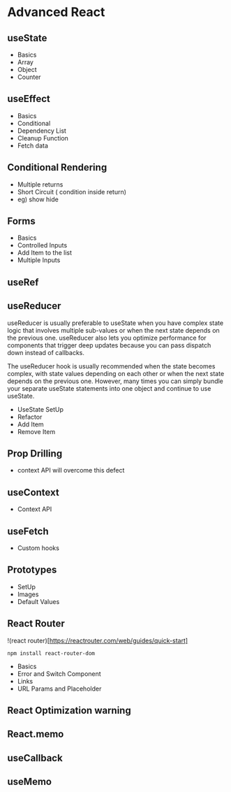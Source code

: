 # Advanced React

## useState

- Basics
- Array
- Object
- Counter

## useEffect

- Basics
- Conditional
- Dependency List
- Cleanup Function
- Fetch data

## Conditional Rendering

- Multiple returns
- Short Circuit ( condition inside return)
- eg) show hide

## Forms

- Basics
- Controlled Inputs
- Add Item to the list
- Multiple Inputs

## useRef

## useReducer

useReducer is usually preferable to useState when you have complex state logic that involves multiple sub-values or when the next state depends on the previous one. useReducer also lets you optimize performance for components that trigger deep updates because you can pass dispatch down instead of callbacks.

The useReducer hook is usually recommended when the state becomes complex, with state values depending on each other or when the next state depends on the previous one. However, many times you can simply bundle your separate useState statements into one object and continue to use useState.

- UseState SetUp
- Refactor
- Add Item
- Remove Item

## Prop Drilling

- context API will overcome this defect

## useContext

- Context API

## useFetch

- Custom hooks

## Prototypes

- SetUp
- Images
- Default Values

## React Router

!(react router)[https://reactrouter.com/web/guides/quick-start]

```
npm install react-router-dom

```

- Basics
- Error and Switch Component
- Links
- URL Params and Placeholder

## React Optimization warning

## React.memo

## useCallback

## useMemo
